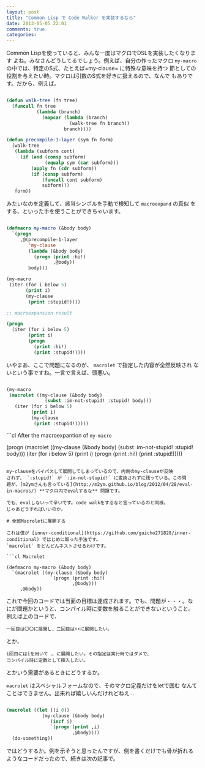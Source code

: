 ```yaml
---
layout: post
title: "Common Lisp で Code Walker を実装するなら"
date: 2013-05-05 22:01
comments: true
categories: 
---
```



Common Lispを使っていると、みんな一度はマクロでDSLを実装したくなります
よね。みなさんどうしてるでしょう。例えば、自分の作ったマクロ
`my-macro` の中では、特定のS式、たとえば=my-clause= に特殊な意味を持つ
節としての役割を与えたい時。マクロは引数のS式を好きに扱えるので、なんで
もありです。だから、例えば。

<!-- more -->

```cl Walking the tree

(defun walk-tree (fn tree)
  (funcall fn tree
           (lambda (branch)
             (mapcar (lambda (branch)
                       (walk-tree fn branch))
                     branch))))

(defun precompile-1-layer (sym fn form)
  (walk-tree
   (lambda (subform cont)
     (if (and (consp subform)
              (equalp sym (car subform)))
         (apply fn (cdr subform))
         (if (consp subform)
             (funcall cont subform)
             subform)))
   form))
```

みたいなのを定義して、該当シンボルを手動で検知して `macroexpand` の真似
をする、といった手を使うことができちゃいます。

```cl And expand the code!

(defmacro my-macro (&body body)
  `(progn
     ,@(precompile-1-layer
        'my-clause
        (lambda (&body body)
          (progn (print :hi!)
                 ,@body))
        body)))

(my-macro
 (iter (for i below 5)
       (print i)
       (my-clause
        (print :stupid!))))

;; macroexpansion result

(progn
  (iter (for i below 5)
        (print i)
        (progn
          (print :hi!)
          (print :stupid!))))  

```

いやまあ、ここで問題になるのが、 `macrolet` で指定した内容が全然反映され
ないという事ですね。一言で言えば、頭悪い。

```cl Fail example

(my-macro
 (macrolet ((my-clause (&body body)
              (subst :im-not-stupid! :stupid! body)))
   (iter (for i below 5)
         (print i)
         (my-clause
          (print :stupid!)))))

```

```cl After the macroexpantion of `my-macro`

(progn
 (macrolet ((my-clause (&body body)
              (subst :im-not-stupid! :stupid! body)))
  (iter (for i below 5)
        (print i)
        (progn
          (print :hi!)
          (print :stupid!)))))

```

my-clauseをバイパスして展開してしまっているので、内側のmy-clauseが反映
されず、 `:stupid!` が `:im-not-stupid!` に変換されずに残っている。この問
題が、[m2ymさんも言っている](http://m2ym.github.io/blog/2012/04/28/eval-in-macros/) **マクロ内でevalするな** 問題です。

でも、evalしないって辛いです。code walkをするなと言っているのと同様。
じゃあどうすればいいのか。

# 全部Macroletに展開する

これは僕が [inner-conditional](https://github.com/guicho271828/inner-conditional) ではじめに取った手法です。
`macrolet` をどんどんネストさせるわけです。

```cl Macrolet

(defmacro my-macro (&body body)
  `(macrolet ((my-clause (&body body)
                `(progn (print :hi!)
                        ,@body)))
     ,@body))

```

これで今回のコードでは当面の目標は達成されます。でも、問題が・・・。な
にが問題かというと、コンパイル時に変数を触ることができないということ。
例えば上のコードで、

    一回目は〇〇に展開し、二回目は☓☓に展開したい。

とか、

    i回目にはiを用いて … に展開したい。その指定は実行時ではダメで、
    コンパイル時に定数として挿入したい。

とかいう需要があるときにどうするか。

`macrolet` はスペシャルフォームなので、そのマクロ定義だけをletで囲む
なんてことはできません。出来れば嬉しいんだけれどねえ…

```cl Illegal example

(macrolet ((let ((i 0))
             (my-clause (&body body)
                (incf i)
                `(progn (print ,i)
                        ,@body))))
  (do-something))

```

ではどうするか。例を示そうと思ったんですが、例を書くだけでも骨が折れる
ようなコードだったので、続きは次の記事で。
